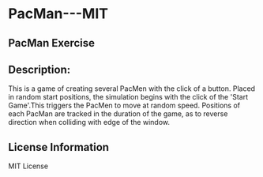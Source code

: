 # PacMan---MIT 

## PacMan Exercise

## Description: 
This is a game of creating several PacMen with the click of a button. Placed in  random start positions, the simulation begins with the click of the 'Start Game'.This triggers the PacMen to move at random speed. Positions of each PacMan are tracked in the duration of the game, as to reverse direction when colliding with edge of the window.

## License Information
MIT License
